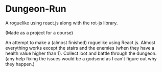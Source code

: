 # Dungeon-Run
A roguelike using react.js along with the rot-js library.


(Made as a project for a course)

An attempt to make a (almost finished) roguelike using React js. 
Almost everything works except the stairs and the enemies (when they have a health value higher than 1). 
Collect loot and battle through the dungeon. (any help fixing the issues would be a godsend as I can't figure out why they happen.)
